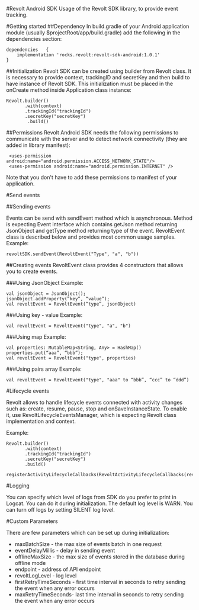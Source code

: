 #Revolt Android SDK
Usage of the Revolt SDK library, to provide event tracking.

#Getting started
##Dependency
In build.gradle of your Android application module (usually $projectRoot/app/build.gradle) add the following in the dependencies section:
```
dependencies   {
    implementation 'rocks.revolt:revolt-sdk-android:1.0.1'
}
```

##Initialization
Revolt SDK can be created using builder from Revolt class. It is necessary to provide context, trackingID and secretKey and then build to have instance of Revolt SDK. This initialization must be placed in the onCreate method inside Application class instance:

```
Revolt.builder()
       .with(context)
       .trackingId("trackingId")
       .secretKey("secretKey")
        .build()
```
        
##Permissions
Revolt Android SDK needs the following permissions to communicate with the server and to detect network connectivity (they are added in library manifest):

```
 <uses-permission android:name="android.permission.ACCESS_NETWORK_STATE"/>
 <uses-permission android:name="android.permission.INTERNET" />
```

Note that you don't have to add these permissions to manifest of your application.

#Send events

##Sending events

Events can be send with sendEvent method which is asynchronous. Method is expecting Event interface which contains getJson method returning JsonObject and getType method returning type of the event.
RevoltEvent class is described below and provides most common usage samples. 
Example:

```
revoltSDK.sendEvent(RevoltEvent("Type", "a", "b"))
```

##Creating events
RevoltEvent class provides 4 constructors that allows you to create events.

###Using JsonObject
Example:
```
val jsonObject = JsonObject();
jsonObject.addProperty(“key”, “value”);
val revoltEvent = RevoltEvent(“type”, jsonObject)
```
###Using key - value
Example:
```
val revoltEvent = RevoltEvent("type", "a", "b")
```
###Using map
Example:
```
val properties: MutableMap<String, Any> = HashMap()
properties.put(“aaa”, “bbb”);
val revoltEvent = RevoltEvent("type", properties)
```
###Using pairs array
Example:
```
val revoltEvent = RevoltEvent("type", "aaa" to “bbb”, “ccc” to “ddd”)
```

#Lifecycle events

Revolt allows to handle lifecycle events connected with activity changes such as: create, resume, pause, stop and onSaveInstanceState. To enable it, use RevoltLifecycleEventsManager, which is expecting Revolt class implementation and context.

Example:
```
Revolt.builder()
       .with(context)
       .trackingId("trackingId")
       .secretKey("secretKey")
       .build()
       
registerActivityLifecycleCallbacks(RevoltActivityLifecycleCallbacks(rev))       
```

#Logging

You can specify which level of logs from SDK do you prefer to print in Logcat. You can do it during initialization. The default log level is WARN. You can turn off logs by setting SILENT log level.

#Custom Parameters

There are few parameters which can be set up during initialization:

* maxBatchSize - the max size of events batch in one request
* eventDelayMillis - delay in sending event
* offlineMaxSize - the max size of events stored in the database during offline mode
* endpoint - address of API endpoint
* revoltLogLevel - log level
* firstRetryTimeSeconds - first time interval in seconds to retry sending the event when any error occurs
* maxRetryTimeSeconds- last time interval in seconds to retry sending the event when any error occurs



